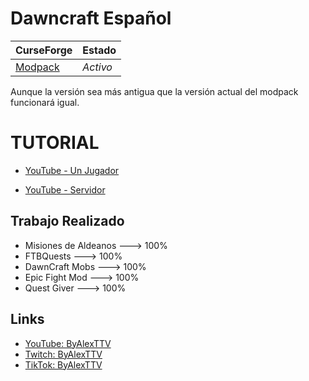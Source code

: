 # Dawncraft Español

CurseForge|Estado
:-|:-
[Modpack](https://www.curseforge.com/minecraft/modpacks/dawn-craft)|*Activo*|

Aunque la versión sea más antigua que la versión actual del modpack funcionará igual.

# TUTORIAL
- [YouTube - Un Jugador](https://www.youtube.com/watch?v=1Xi2RaDsUBs)

- [YouTube - Servidor](https://www.youtube.com/watch?v=0lTBHJ3Zy_8)


## Trabajo Realizado
- Misiones de Aldeanos ---> 100%
- FTBQuests ---> 100%
- DawnCraft Mobs ---> 100%
- Epic Fight Mod ---> 100%
- Quest Giver ---> 100%


## Links
- [YouTube: ByAlexTTV](https://www.youtube.com/@ByAlexTTV)
- [Twitch: ByAlexTTV](https://www.twitch.tv/byalexttv)
- [TikTok: ByAlexTTV](https://www.tiktok.com/@byalexttv)

